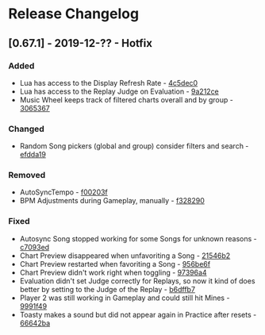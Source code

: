 # Release Changelog


## [0.67.1] - 2019-12-?? - Hotfix

### Added
- Lua has access to the Display Refresh Rate - [4c5dec0](../../../commit/4c5dec0687b368019b678bb3922fbeff23c2e050)
- Lua has access to the Replay Judge on Evaluation - [9a212ce](../../../commit/9a212ce9496936b17e32bba89afd20038dfabeeb)
- Music Wheel keeps track of filtered charts overall and by group - [3065367](../../../commit/3065367bec6b9c3f784a2f3bb8b630edfee9fd7c)

### Changed
- Random Song pickers (global and group) consider filters and search - [efdda19](../../../commit/efdda19a3c9769b78fcab0d409e72ad8c7fc1152)

### Removed
- AutoSyncTempo - [f00203f](../../../commit/f00203fb79829bf251562ae8b8afea282969af95)
- BPM Adjustments during Gameplay, manually - [f328290](../../../commit/f3282903c831ff946cb1c0a16ca319d27eb65a0b)

### Fixed
- Autosync Song stopped working for some Songs for unknown reasons - [c7093ed](../../../commit/c7093edf371ae6c0f23adf5b80fc43e828101871)
- Chart Preview disappeared when unfavoriting a Song - [21546b2](../../../commit/21546b2035956aaac641665fe34fe47d8ab1304f)
- Chart Preview restarted when favoriting a Song - [956be6f](../../../commit/956be6f1f338f998505fd7550e28d9f62b150b98)
- Chart Preview didn't work right when toggling - [97396a4](../../../commit/97396a44c443949a4e5881f436e157bedf5dff94)
- Evaluation didn't set Judge correctly for Replays, so now it kind of does better by setting to the Judge of the Replay - [b6dffb7](../../../commit/b6dffb7b500d05f700633ECE05DC6d410ee2fcd3)
- Player 2 was still working in Gameplay and could still hit Mines - [9991f49](../../../commit/9991f4901c29539ae375467ebd0565034f986c9c)
- Toasty makes a sound but did not appear again in Practice after resets - [66642ba](../../../commit/66642bacf66af709f73f0ad3fcf3f4e7e38a2e6a)

